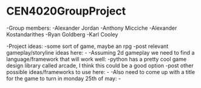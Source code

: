 # CEN4020GroupProject
-Group members:
  -Alexander Jordan
  -Anthony Micciche
  -Alexander Kostandarithes
  -Ryan Goldberg
  -Karl Cooley

  -Project ideas:
    -some sort of game, maybe an rpg
    -post relevant gameplay/storyline ideas here:
        -<gameplay ideas>
    -Assuming 2d gameplay we need to find a language/framework that will work well:
      -python has a pretty cool game design library called arcade, I think this could be a good option
      -post other possible ideas/frameworks to use here:
        -<framework ideas>
   -Also need to come up with a title for the game to turn in monday 25th of may:
      -<title ideas>

-Discussion
-If you guys want to figure out the inner-workings of how games run, using Python is fine. However, depending on the scope of the game I wouldn't really recommend it. I used pygames (arcade may be different) for a class project (https://github.com/jeffmanassa97/StarCraftLikeGame/tree/master/Scuffed%20Starcraft) and it was kind of a pain. The pygame library only seemed to help us with rendering (game layers: overlay, units, and background), but you have to implement everything else yourself. I worked on UI and that involved me drawing rectangles all over the display pixel by pixel. You have to create your own buttons using the input library and use your defined rectangles (see overlay file if interested) to create input events. I'm not familiar with other game making frameworks, so I'm not really sure if they are better.
--Karl
